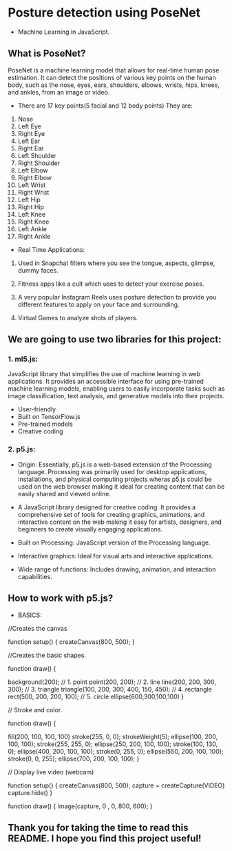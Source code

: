 # Posture detection using PoseNet 
- Machine Learning in JavaScript.

## What is PoseNet?
PoseNet is a machine learning model that allows for real-time human pose estimation. It can detect the positions of various key points on the human body, such as the nose, eyes, ears, shoulders, elbows, wrists, hips, knees, and ankles, from an image or video.

- There are 17 key points(5 facial and 12 body points)
They are:
1. Nose
2. Left Eye
3. Right Eye
4. Left Ear
5. Right Ear
6. Left Shoulder
7. Right Shoulder
8. Left Elbow
9. Right Elbow
10. Left Wrist
11. Right Wrist
12. Left Hip
13. Right Hip
14. Left Knee
15. Right Knee
16. Left Ankle
17. Right Ankle

- Real Time Applications:
1) Used in Snapchat filters where you see the tongue, aspects, glimpse, dummy faces.

2) Fitness apps like a cult which uses to detect your exercise poses.

3) A very popular Instagram Reels uses posture detection to provide you different features to apply on your face and surrounding.

4) Virtual Games to analyze shots of players.

## We are going to use two libraries for this project:
### 1. ml5.js:
JavaScript library that simplifies the use of machine learning in web applications. It provides an accessible interface for using pre-trained machine learning models, enabling users to easily incorporate tasks such as image classification, text analysis, and generative models into their projects.

* User-friendly
* Built on TensorFlow.js
* Pre-trained models
* Creative coding

### 2. p5.js:
* Origin:
 Essentially, p5.js is a web-based extension of the Processing language.
 Processing was primarily used for desktop applications, installations, and physical computing projects wheras p5.js could be used on the web browser making it ideal for creating content that can be easily shared and viewed online.
* A JavaScript library designed for creative coding. 
It provides a comprehensive set of tools for creating graphics, animations, and interactive content on the web making it easy for artists, designers, and beginners to create visually engaging applications.

* Built on Processing: JavaScript version of the Processing language.
* Interactive graphics: Ideal for visual arts and interactive applications.
* Wide range of functions: Includes drawing, animation, and interaction capabilities.

## How to work with p5.js?
* BASICS:

//Creates the canvas

function setup() {
  createCanvas(800, 500);
}

//Creates the basic shapes.

function draw() {

  background(200);
  // 1. point
  point(200, 200);
  // 2. line
  line(200, 200, 300, 300);
  // 3. triangle
  triangle(100, 200, 300, 400, 150, 450);
  // 4. rectangle
  rect(500, 200, 200, 100);
  // 5. circle
  ellipse(600,300,100,100)
}

// Stroke and color.

function draw() {

  fill(200, 100, 100, 100)
  stroke(255, 0, 0);
  strokeWeight(5);
  ellipse(100, 200, 100, 100);
  stroke(255, 255, 0);
  ellipse(250, 200, 100, 100);
  stroke(100, 130, 0);
  ellipse(400, 200, 100, 100);
  stroke(0, 255, 0);
  ellipse(550, 200, 100, 100);
  stroke(0, 0, 255);
  ellipse(700, 200, 100, 100);
}

// Display live video (webcam)

function setup() {
  createCanvas(800, 500);
  capture = createCapture(VIDEO)
  capture.hide()
}

function draw() {
  image(capture, 0 , 0, 800, 600);
}

## Thank you for taking the time to read this README. I hope you find this project useful!

